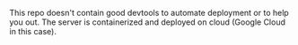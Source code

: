 This repo doesn't contain good devtools to automate deployment or to help you out.
The server is containerized and deployed on cloud (Google Cloud in this case).
